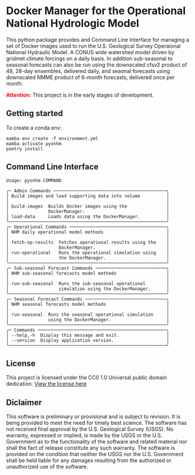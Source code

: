 # Docker Manager for the Operational National Hydrologic Model

This python package provides and Command Line Interface for managing a set of Docker images used to run the
U.S. Geological Survey Operaional National Hydraulic Model.  A CONUS wide watershed model driven by gridmet climate
forcings on a daily basis.  In addition sub-seasonal to seasonal forecasts can also be run using the downscaled cfsv2
product of 48, 28-day ensembles, delivered daily, and seaonal forecasts using downscaled NMME product of 6-month forecasts,
delivered once per month.

<span style="color: red; font-weight: bold;">Attention:</span> This project is in the early stages of development.

## Getting started

To create a conda env:

```shell
mamba env create -f environment.yml
mamba activate pyonhm
poetry install
```

## Command Line Interface

```shell
Usage: pyonhm COMMAND

╭─ Admin Commands ───────────────────────────────────────────╮
│ Build images and load supporting data into volume          │
│                                                            │
│ build-images  Builds Docker images using the               │
│               DockerManager.                               │
│ load-data     Loads data using the DockerManager.          │
╰────────────────────────────────────────────────────────────╯
╭─ Operational Commands ─────────────────────────────────────╮
│ NHM daily operational model methods                        │
│                                                            │
│ fetch-op-results  Fetches operational results using the    │
│                   DockerManager.                           │
│ run-operational   Runs the operational simulation using    │
│                   the DockerManager.                       │
╰────────────────────────────────────────────────────────────╯
╭─ Sub-seasonal Forecast Commands ───────────────────────────╮
│ NHM sub-seasonal forecasts model methods                   │
│                                                            │
│ run-sub-seasonal  Runs the sub-seasonal operational        │
│                   simulation using the DockerManager.      │
╰────────────────────────────────────────────────────────────╯
╭─ Seasonal Forecast Commands ───────────────────────────────╮
│ NHM seasonal forecasts model methods                       │
│                                                            │
│ run-seasonal  Runs the seasonal operational simulation     │
│               using the DockerManager.                     │
╰────────────────────────────────────────────────────────────╯
╭─ Commands ─────────────────────────────────────────────────╮
│ --help,-h  Display this message and exit.                  │
│ --version  Display application version.                    │
╰────────────────────────────────────────────────────────────╯
```

## License

This project is licensed under the CC0 1.0 Universal public domain dedication.
[View the license here](./LICENSE.md)

## Diclaimer

This software is preliminary or provisional and is subject to revision. It is being provided to meet the need for timely best science. The software has not received final approval by the U.S. Geological Survey (USGS). No warranty, expressed or implied, is made by the USGS or the U.S. Government as to the functionality of the software and related material nor shall the fact of release constitute any such warranty. The software is provided on the condition that neither the USGS nor the U.S. Government shall be held liable for any damages resulting from the authorized or unauthorized use of the software.
